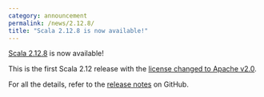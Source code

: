 ```yaml
---
category: announcement
permalink: /news/2.12.8/
title: "Scala 2.12.8 is now available!"
---
```

[Scala 2.12.8](https://github.com/scala/scala/releases/tag/v2.12.8) is now available!

This is the first Scala 2.12 release with the [license changed to Apache v2.0](https://www.scala-lang.org/news/license-change.html).

For all the details, refer to the [release notes](https://github.com/scala/scala/releases/tag/v2.12.8) on GitHub.
